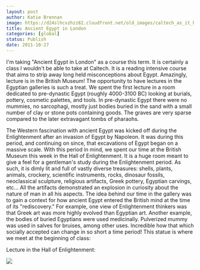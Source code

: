```yaml
---
layout: post
author: Katie Brennan
image: https://d24slhcvzhzz82.cloudfront.net/old_images/caltech_as_it_happens/6a0105349b8251970b0154364a1f40970c.jpg
title: Ancient Egypt in London
categories: [global]
status: Publish
date: 2011-10-27
---
```


I'm taking "Ancient Egypt in London" as a course this term. It is certainly a class I wouldn't be able to take at Caltech. It is a reading intensive course that aims to strip away long held misconceptions about Egypt. Amazingly, lecture is in the British Museum! The opportunity to have lectures in the Egyptian galleries is such a treat. We spent the first lecture in a room dedicated to pre-dynastic Egypt (roughly 4000-3100 BC) looking at burials, pottery, cosmetic palettes, and tools. In pre-dynastic Egypt there were no mummies, no sarcophagi, mostly just bodies buried in the sand with a small number of clay or stone pots containing goods. The graves are very sparse compared to the later extravagant tombs of pharaohs.

The Western fascination with ancient Egypt was kicked off during the Enlightenment after an invasion of Egypt by Napoleon. It was during this period, and continuing on since, that excavations of Egypt began on a massive scale. With this period in mind, we spent our time at the British Museum this week in the Hall of Enlightenment. It is a huge room meant to give a feel for a gentleman's study during the Enlightenment period. As such, it is dimly lit and full of vastly diverse treasures: shells, plants, animals, crockery, scientific instruments, rocks, dinosaur fossils, neoclassical sculpture, religious artifacts, Greek pottery, Egyptian carvings, etc... All the artifacts demonstrated an explosion in curiosity about the nature of man in all his aspects. The idea behind our time in the gallery was to gain a context for how ancient Egypt entered the British mind at the time of its "rediscovery." For example, one view of Enlightenment thinkers was that Greek art was more highly evolved than Egyptian art. Another example, the bodies of buried Egyptians were used medicinally. Pulverized mummy was used in salves for bruises, among other uses. Incredible how that which socially accepted can change in so short a time period!
This statue is where we meet at the beginning of class:

Lecture in the Hall of Enlightenment:


![](https://d24slhcvzhzz82.cloudfront.net/old_images/caltech_as_it_happens/6a0105349b8251970b0162fbcbd91e970d.jpg)
